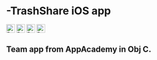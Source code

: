 # -TrashShare iOS app

<img src="https://img.shields.io/badge/dependencies-Parse-blue.svg" height="23" alt="Retina-ready Shields example" />
<img src="https://img.shields.io/codeclimate/maintainability/angular/angular.js.svg" height="23" alt="Retina-ready Shields example" /> <img src="https://img.shields.io/badge/exercise-obj%20C-yellowgreen.svg" height="23" alt="Retina-ready Shields example" />
<img src="https://img.shields.io/cocoapods/aw/AFNetworking.svg" height="23" alt="Retina-ready Shields example" />

## Team app from AppAcademy in Obj C.


